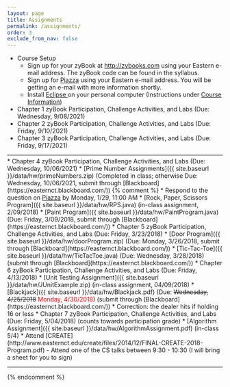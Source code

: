```yaml
---  
layout: page
title: Assignments 
permalink: /assignments/
order: 3
exclude_from_nav: false
---
```

   
* Course Setup 
	* Sign up for your zyBook at <a href = "http://zybooks.com">http://zybooks.com</a> using your Eastern e-mail address. The zyBook code can be found in the syllabus.
	* Sign up for <a href = "http://www.piazza.com">Piazza</a> using your Eastern e-mail address. You will be getting an e-mail with more information shortly. 
	* Install <a href = "https://eclipse.org">Eclipse </a> on your personal computer (Instructions under <a href = "http://gdancik.github.io/CSC-210/info/">Course Information</a>) 
* Chapter 1 zyBook Participation, Challenge Activities, and Labs (Due: Wednesday, 9/08/2021)
* Chapter 2 zyBook Participation, Challenge Activities, and Labs (Due: Friday, 9/10/2021) 
* Chapter 3 zyBook Participation, Challenge Activities, and Labs (Due: Friday, 9/17/2021)
<hr style = "color: red; margin-bottom:5px;">
* Chapter 4 zyBook Participation, Challenge Activities, and Labs (Due: Wednesday, 10/06/2021)
* [Prime Number Assignments]({{ site.baseurl }}/data/hw/primeNumbers.zip) (Completed in class; otherwise Due: Wednesday, 10/06/2021, submit through [Blackboard](https://easternct.blackboard.com/)) 
{% comment %}
* Respond to the question on <a href = "http://www.piazza.com">Piazza</a> by Monday, 1/29, 11:00 AM 
* [Rock, Paper, Scissors Program]({{ site.baseurl }}/data/hw/RPS.java) (in-class assignment, 2/09/2018)
* [Paint Program]({{ site.baseurl }}/data/hw/PaintProgram.java) (Due: Friday, 3/09/2018, submit through [Blackboard](https://easternct.blackboard.com/)) 
* Chapter 5 zyBook Participation, Challenge Activities, and Labs (Due: Friday, 3/23/2018)
* [Door Program]({{ site.baseurl }}/data/hw/doorProgram.zip) (Due: Monday, 3/26/2018, submit through [Blackboard](https://easternct.blackboard.com/)) 
* [Tic-Tac-Toe]({{ site.baseurl }}/data/hw/TicTacToe.java) (Due: Wednesday, 3/28/2018) (submit through [Blackboard](https://easternct.blackboard.com/)) 
* Chapter 6 zyBook Participation, Challenge Activities, and Labs (Due: Friday, 4/13/2018)
* [Unit Testing Assignment]({{ site.baseurl }}/data/hw/JUnitExample.zip) (in-class assignment, 04/09/2018)
* [Blackjack]({{ site.baseurl }}/data/hw/Blackjack.pdf) (Due: <strike>Wednesday, 4/25/2018</strike> <span style = "color:red">Monday, 4/30/2018</span>) (submit through [Blackboard](https://easternct.blackboard.com/))
    * Correction: the dealer hits if holding 16 or less 
* Chapter 7 zyBook Participation, Challenge Activities, and Labs (Due: Friday, 5/04/2018) (counts towards participation grade)
* [Algorithm Assignment]({{ site.baseurl }}/data/hw/AlgorithmAssignment.pdf) (in-class 5/4)
* Attend [CREATE](http://www.easternct.edu/create/files/2014/12/FINAL-CREATE-2018-Program.pdf) - Attend one of the CS talks between 9:30 - 10:30 (I will bring a sheet for you to sign) 

***

{% endcomment %} 
